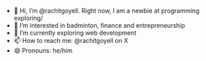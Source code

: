 - 👋 Hi, I’m @rachitgoyell. Right now, I am a newbie at programming exploring/
- 👀 I’m interested in badminton, finance and entrepreneurship
- 🌱 I’m currently exploring web development
- 📫 How to reach me: @rachitgoyell on X
- 😄 Pronouns: he/him

<!---
rachitgoyell/rachitgoyell is a ✨ special ✨ repository because its `README.md` (this file) appears on your GitHub profile.
You can click the Preview link to take a look at your changes.
--->
